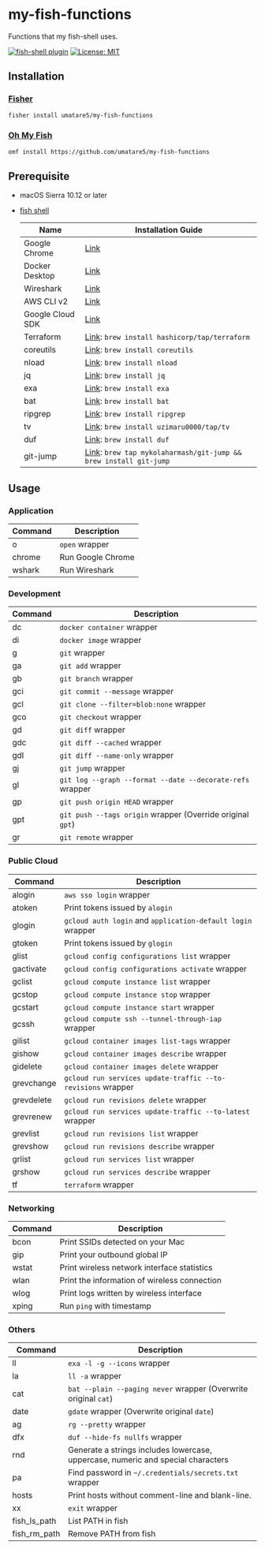 # my-fish-functions

Functions that my fish-shell uses.

<a href="https://fishshell.com/"><img src="https://badgen.net/badge/fish-shell/plugin?icon=terminal" alt="fish-shell plugin"></a> [![License: MIT](https://img.shields.io/badge/License-MIT-yellow.svg)](https://github.com/umatare5/my-fish-functions/blob/main/LICENSE)

## Installation

### [Fisher](https://github.com/jorgebucaran/fisher)

```sh
fisher install umatare5/my-fish-functions
```

### [Oh My Fish](https://github.com/oh-my-fish/oh-my-fish)

```sh
omf install https://github.com/umatare5/my-fish-functions
```

## Prerequisite

- macOS Sierra 10.12 or later
- [fish shell](https://fishshell.com/)

  | Name             | Installation Guide                                                                                                    |
  | ---------------- | --------------------------------------------------------------------------------------------------------------------- |
  | Google Chrome    | [Link](https://www.google.co.jp/chrome)                                                                               |
  | Docker Desktop   | [Link](https://www.docker.com/products/docker-desktop)                                                                |
  | Wireshark        | [Link](https://www.wireshark.org/download.html)                                                                       |
  | AWS CLI v2       | [Link](https://docs.aws.amazon.com/ja_jp/cli/latest/userguide/install-cliv2-mac.html)                                 |
  | Google Cloud SDK | [Link](https://cloud.google.com/sdk/docs/install)                                                                     |
  | Terraform        | [Link](https://www.terraform.io/downloads): `brew install hashicorp/tap/terraform`                                    |
  | coreutils        | [Link](https://formulae.brew.sh/formula/coreutils): `brew install coreutils`                                          |
  | nload            | [Link](https://github.com/rolandriegel/nload): `brew install nload`                                                   |
  | jq               | [Link](https://github.com/stedolan/jq): `brew install jq`                                                             |
  | exa              | [Link](https://github.com/ogham/exa#homebrew): `brew install exa`                                                     |
  | bat              | [Link](https://github.com/sharkdp/bat#on-macos-or-linux-via-homebrew): `brew install bat`                             |
  | ripgrep          | [Link](https://github.com/BurntSushi/ripgrep#installation): `brew install ripgrep`                                    |
  | tv               | [Link](https://github.com/uzimaru0000/tv/tree/master): `brew install uzimaru0000/tap/tv`                              |
  | duf              | [Link](https://github.com/muesli/duf#macos): `brew install duf`                                                       |
  | git-jump         | [Link](https://github.com/mykolaharmash/git-jump#install): `brew tap mykolaharmash/git-jump && brew install git-jump` |

## Usage

### Application

| Command | Description       |
| ------- | ----------------- |
| o       | `open` wrapper    |
| chrome  | Run Google Chrome |
| wshark  | Run Wireshark     |

### Development

| Command | Description                                                |
| ------- | ---------------------------------------------------------- |
| dc      | `docker container` wrapper                                 |
| di      | `docker image` wrapper                                     |
| g       | `git` wrapper                                              |
| ga      | `git add` wrapper                                          |
| gb      | `git branch` wrapper                                       |
| gci     | `git commit --message` wrapper                             |
| gcl     | `git clone --filter=blob:none` wrapper                     |
| gco     | `git checkout` wrapper                                     |
| gd      | `git diff` wrapper                                         |
| gdc     | `git diff --cached` wrapper                                |
| gdl     | `git diff --name-only` wrapper                             |
| gj      | `git jump` wrapper                                         |
| gl      | `git log --graph --format --date --decorate-refs` wrapper  |
| gp      | `git push origin HEAD` wrapper                             |
| gpt     | `git push --tags origin` wrapper (Override original `gpt`) |
| gr      | `git remote` wrapper                                       |

### Public Cloud

| Command    | Description                                                 |
| ---------- | ----------------------------------------------------------- |
| alogin     | `aws sso login` wrapper                                     |
| atoken     | Print tokens issued by `alogin`                             |
| glogin     | `gcloud auth login` and `application-default login` wrapper |
| gtoken     | Print tokens issued by `glogin`                             |
| glist      | `gcloud config configurations list` wrapper                 |
| gactivate  | `gcloud config configurations activate` wrapper             |
| gclist     | `gcloud compute instance list` wrapper                      |
| gcstop     | `gcloud compute instance stop` wrapper                      |
| gcstart    | `gcloud compute instance start` wrapper                     |
| gcssh      | `gcloud compute ssh --tunnel-through-iap` wrapper           |
| gilist     | `gcloud container images list-tags` wrapper                 |
| gishow     | `gcloud container images describe` wrapper                  |
| gidelete   | `gcloud container images delete` wrapper                    |
| grevchange | `gcloud run services update-traffic --to-revisions` wrapper |
| grevdelete | `gcloud run revisions delete` wrapper                       |
| grevrenew  | `gcloud run services update-traffic --to-latest` wrapper    |
| grevlist   | `gcloud run revisions list` wrapper                         |
| grevshow   | `gcloud run revisions describe` wrapper                     |
| grlist     | `gcloud run services list` wrapper                          |
| grshow     | `gcloud run services describe` wrapper                      |
| tf         | `terraform` wrapper                                         |

### Networking

| Command | Description                                  |
| ------- | -------------------------------------------- |
| bcon    | Print SSIDs detected on your Mac             |
| gip     | Print your outbound global IP                |
| wstat   | Print wireless network interface statistics  |
| wlan    | Print the information of wireless connection |
| wlog    | Print logs written by wireless interface     |
| xping   | Run `ping` with timestamp                    |

### Others

| Command      | Description                                                                      |
| ------------ | -------------------------------------------------------------------------------- |
| ll           | `exa -l -g --icons` wrapper                                                      |
| la           | `ll -a` wrapper                                                                  |
| cat          | `bat --plain --paging never` wrapper (Overwrite original `cat`)                  |
| date         | `gdate` wrapper (Overwrite original `date`)                                      |
| ag           | `rg --pretty` wrapper                                                            |
| dfx          | `duf --hide-fs nullfs` wrapper                                                   |
| rnd          | Generate a strings includes lowercase, uppercase, numeric and special characters |
| pa           | Find password in `~/.credentials/secrets.txt` wrapper                            |
| hosts        | Print hosts without comment-line and blank-line.                                 |
| xx           | `exit` wrapper                                                                   |
| fish_ls_path | List PATH in fish                                                                |
| fish_rm_path | Remove PATH from fish                                                            |
